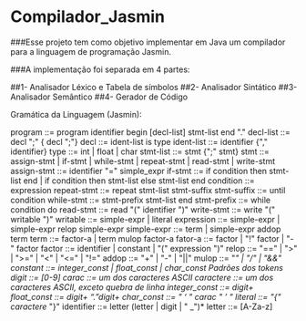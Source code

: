 # Compilador_Jasmin
###Esse projeto tem como objetivo implementar em Java um compilador para a linguagem de programação Jasmin.

###A implementação foi separada em 4 partes:

##1- Analisador Léxico e Tabela de símbolos
##2- Analisador Sintático
##3- Analisador Semântico
##4- Gerador de Código

Gramática da Linguagem (Jasmin):

program ::= program identifier begin [decl-list] stmt-list end "."
decl-list ::= decl ";" { decl ";"}
decl ::= ident-list is type
ident-list ::= identifier {"," identifier}
type ::= int | float | char
stmt-list ::= stmt {";" stmt}
stmt ::= assign-stmt | if-stmt | while-stmt | repeat-stmt
 | read-stmt | write-stmt
assign-stmt ::= identifier "=" simple_expr
if-stmt ::= if condition then stmt-list end
 | if condition then stmt-list else stmt-list end
condition ::= expression
repeat-stmt ::= repeat stmt-list stmt-suffix
stmt-suffix ::= until condition
while-stmt ::= stmt-prefix stmt-list end
stmt-prefix ::= while condition do
read-stmt ::= read "(" identifier ")"
write-stmt ::= write "(" writable ")"
writable ::= simple-expr | literal
expression ::= simple-expr | simple-expr relop simple-expr
simple-expr ::= term | simple-expr addop term
term ::= factor-a | term mulop factor-a
fator-a ::= factor | "!" factor | "-" factor
factor ::= identifier | constant | "(" expression ")"
relop ::= "==" | ">" | ">=" | "<" | "<=" | "!="
addop ::= "+" | "-" | "||"
mulop ::= "*" | "/" | "&&"
constant ::= integer_const | float_const | char_const
Padrões dos tokens
digit ::= [0-9]
carac ::= um dos caracteres ASCII
caractere ::= um dos caracteres ASCII, exceto quebra de linha
integer_const ::= digit+
float_const ::= digit+
“.”digit+
char_const ::= " ‘ " carac " ’ "
literal ::= "{" caractere* "}"
identifier ::= letter (letter | digit | " _")*
letter ::= [A-Za-z]
